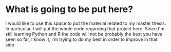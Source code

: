 # What is going to be put here?
I would like to use this space to put the material related to my master thesis. In particular, I will put the whole code regarding that project here. Since I'm still learning Python and R the code will not be probably the best you have seen so far, I know it, i'm trying to do my best in order to improve in that side.
